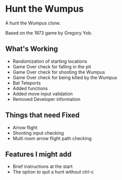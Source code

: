# Hunt the Wumpus
A hunt the Wumpus clone.

Based on the 1973 game by Gregory Yob. 

## What's Working
* Randomization of starting locations
* Game Over check for falling in the pit
* Game Over check for shooting the Wumpus
* Game Over check for being killed by the Wumpus
* Bat Teleports
* Added functions
* Added move input validation
* Removed Developer information

## Things that need Fixed
* Arrow flight
* Shooting input checking 
* Multi room arrow flight path checking

## Features I might add
* Brief instructions at the start 
* The option to quit a hunt without ctrl-c

